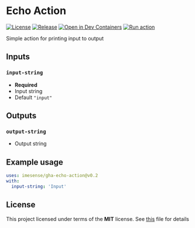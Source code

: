 # Echo Action

[![License](https://img.shields.io/badge/License-MIT-green)](./LICENSE)
[![Release](https://img.shields.io/github/v/release/imesense/gha-echo-action?include_prereleases&label=Release)](https://github.com/imesense/gha-echo-action/releases/tag/v0.2)
[![Open in Dev Containers](https://img.shields.io/static/v1?label=Dev%20Containers&message=Open&color=blue&logo=visualstudiocode)](https://vscode.dev/redirect?url=vscode://ms-vscode-remote.remote-containers/cloneInVolume?url=https://github.com/imesense/gha-echo-action)
[![Run action](https://github.com/imesense/gha-echo-action/actions/workflows/run-action.yml/badge.svg)](https://github.com/imesense/gha-echo-action/actions/workflows/run-action.yml)

Simple action for printing input to output

## Inputs

### `input-string`

- __Required__
- Input string
- Default `"input"`

## Outputs

### `output-string`

- Output string

## Example usage

```yaml
uses: imesense/gha-echo-action@v0.2
with:
  input-string: 'Input'
```

## License

This project licensed under terms of the __MIT__ license. See [this](./LICENSE) file for details
